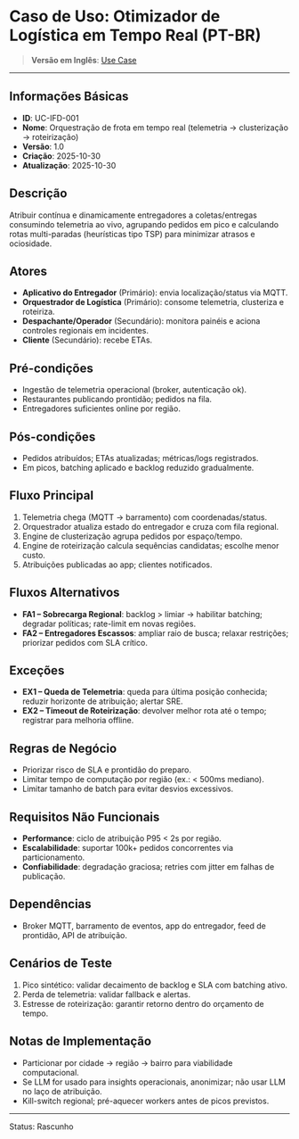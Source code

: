# Caso de Uso: Otimizador de Logística em Tempo Real (PT-BR)

> **Versão em Inglês**: [Use Case](../uc-ifd-001-realtime-logistics-optimizer.md)

---

## Informações Básicas
- **ID**: UC-IFD-001
- **Nome**: Orquestração de frota em tempo real (telemetria → clusterização → roteirização)
- **Versão**: 1.0
- **Criação**: 2025-10-30
- **Atualização**: 2025-10-30

## Descrição
Atribuir contínua e dinamicamente entregadores a coletas/entregas consumindo telemetria ao vivo, agrupando pedidos em pico e calculando rotas multi-paradas (heurísticas tipo TSP) para minimizar atrasos e ociosidade.

## Atores
- **Aplicativo do Entregador** (Primário): envia localização/status via MQTT.
- **Orquestrador de Logística** (Primário): consome telemetria, clusteriza e roteiriza.
- **Despachante/Operador** (Secundário): monitora painéis e aciona controles regionais em incidentes.
- **Cliente** (Secundário): recebe ETAs.

## Pré-condições
- Ingestão de telemetria operacional (broker, autenticação ok).
- Restaurantes publicando prontidão; pedidos na fila.
- Entregadores suficientes online por região.

## Pós-condições
- Pedidos atribuídos; ETAs atualizadas; métricas/logs registrados.
- Em picos, batching aplicado e backlog reduzido gradualmente.

## Fluxo Principal
1. Telemetria chega (MQTT → barramento) com coordenadas/status.
2. Orquestrador atualiza estado do entregador e cruza com fila regional.
3. Engine de clusterização agrupa pedidos por espaço/tempo.
4. Engine de roteirização calcula sequências candidatas; escolhe menor custo.
5. Atribuições publicadas ao app; clientes notificados.

## Fluxos Alternativos
- **FA1 – Sobrecarga Regional**: backlog > limiar → habilitar batching; degradar políticas; rate-limit em novas regiões.
- **FA2 – Entregadores Escassos**: ampliar raio de busca; relaxar restrições; priorizar pedidos com SLA crítico.

## Exceções
- **EX1 – Queda de Telemetria**: queda para última posição conhecida; reduzir horizonte de atribuição; alertar SRE.
- **EX2 – Timeout de Roteirização**: devolver melhor rota até o tempo; registrar para melhoria offline.

## Regras de Negócio
- Priorizar risco de SLA e prontidão do preparo.
- Limitar tempo de computação por região (ex.: < 500ms mediano).
- Limitar tamanho de batch para evitar desvios excessivos.

## Requisitos Não Funcionais
- **Performance**: ciclo de atribuição P95 < 2s por região.
- **Escalabilidade**: suportar 100k+ pedidos concorrentes via particionamento.
- **Confiabilidade**: degradação graciosa; retries com jitter em falhas de publicação.

## Dependências
- Broker MQTT, barramento de eventos, app do entregador, feed de prontidão, API de atribuição.

## Cenários de Teste
1. Pico sintético: validar decaimento de backlog e SLA com batching ativo.
2. Perda de telemetria: validar fallback e alertas.
3. Estresse de roteirização: garantir retorno dentro do orçamento de tempo.

## Notas de Implementação
- Particionar por cidade → região → bairro para viabilidade computacional.
- Se LLM for usado para insights operacionais, anonimizar; não usar LLM no laço de atribuição.
- Kill-switch regional; pré-aquecer workers antes de picos previstos.

---
Status: Rascunho


